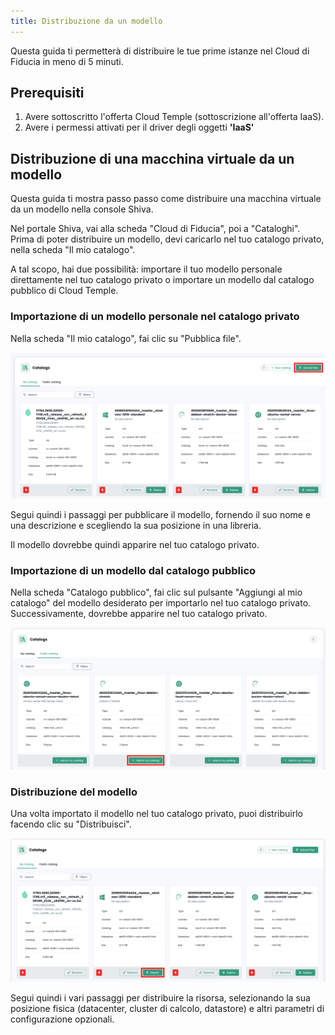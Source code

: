 ```yaml
---
title: Distribuzione da un modello
---
```


Questa guida ti permetterà di distribuire le tue prime istanze nel Cloud di Fiducia in meno di 5 minuti.

## Prerequisiti
1. Avere sottoscritto l'offerta Cloud Temple (sottoscrizione all'offerta IaaS).
2. Avere i permessi attivati per il driver degli oggetti __'IaaS'__

## Distribuzione di una macchina virtuale da un modello
Questa guida ti mostra passo passo come distribuire una macchina virtuale da un modello nella console Shiva.

Nel portale Shiva, vai alla scheda "Cloud di Fiducia", poi a "Cataloghi". Prima di poter distribuire un modello, devi caricarlo nel tuo catalogo privato, nella scheda "Il mio catalogo".

A tal scopo, hai due possibilità: importare il tuo modello personale direttamente nel tuo catalogo privato o importare un modello dal catalogo pubblico di Cloud Temple.

### Importazione di un modello personale nel catalogo privato
Nella scheda "Il mio catalogo", fai clic su "Pubblica file".

![](images/shiva_catalogs_charger.png)

Segui quindi i passaggi per pubblicare il modello, fornendo il suo nome e una descrizione e scegliendo la sua posizione in una libreria.

Il modello dovrebbe quindi apparire nel tuo catalogo privato.

### Importazione di un modello dal catalogo pubblico
Nella scheda "Catalogo pubblico", fai clic sul pulsante "Aggiungi al mio catalogo" del modello desiderato per importarlo nel tuo catalogo privato. Successivamente, dovrebbe apparire nel tuo catalogo privato.

![](images/shiva_catalogs_ajout.png)

### Distribuzione del modello
Una volta importato il modello nel tuo catalogo privato, puoi distribuirlo facendo clic su "Distribuisci".

![](images/shiva_catalogs_deployer.png)

Segui quindi i vari passaggi per distribuire la risorsa, selezionando la sua posizione fisica (datacenter, cluster di calcolo, datastore) e altri parametri di configurazione opzionali.
